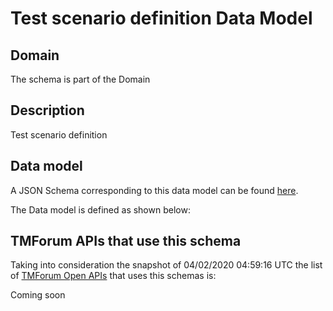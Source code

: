 # Test scenario definition Data Model

## Domain

The  schema is part of the  Domain

## Description

Test scenario definition

## Data model

A JSON Schema corresponding to this data model can be found
[here](https://github.com/tmforum-rand/schemas/blob/candidates/Common/TestScenarioDefinition.schema.json).

The Data model is defined as shown below:





## TMForum APIs that use this schema

Taking into consideration the snapshot of 04/02/2020 04:59:16 UTC the list of [TMForum Open APIs](https://www.tmforum.org/open-apis/) that uses this schemas is:

Coming soon